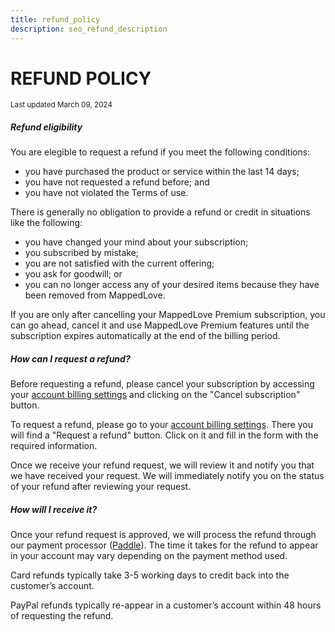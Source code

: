 ```yaml
---
title: refund_policy
description: seo_refund_description
---
```


# REFUND POLICY

<small>Last updated March 09, 2024</small>

##### Refund eligibility

You are elegible to request a refund if you meet the following conditions:

- you have purchased the product or service within the last 14 days;
- you have not requested a refund before; and
- you have not violated the Terms of use.

There is generally no obligation to provide a refund or credit in situations like the following:

- you have changed your mind about your subscription;
- you subscribed by mistake;
- you are not satisfied with the current offering;
- you ask for goodwill; or
- you can no longer access any of your desired items because they have been removed from MappedLove.

If you are only after cancelling your MappedLove Premium subscription, you can go ahead, cancel it and use MappedLove Premium features until the subscription expires automatically at the end of the billing period.

##### How can I request a refund?

Before requesting a refund, please cancel your subscription by accessing your [account billing settings](/app/premium/billing) and clicking on the "Cancel subscription" button.

To request a refund, please go to your [account billing settings](/app/premium/billing). There you will find a "Request a refund" button. Click on it and fill in the form with the required information.

Once we receive your refund request, we will review it and notify you that we have received your request. We will immediately notify you on the status of your refund after reviewing your request.

##### How will I receive it?

Once your refund request is approved, we will process the refund through our payment processor ([Paddle](https://www.paddle.com/)). The time it takes for the refund to appear in your account may vary depending on the payment method used.

Card refunds typically take 3-5 working days to credit back into the customer’s account.

PayPal refunds typically re-appear in a customer’s account within 48 hours of requesting the refund.
